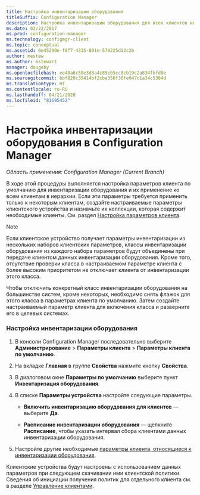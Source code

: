 ```yaml
---
title: Настройка инвентаризации оборудования
titleSuffix: Configuration Manager
description: Настройка инвентаризации оборудования для всех клиентов или для коллекции в Configuration Manager.
ms.date: 02/22/2017
ms.prod: configuration-manager
ms.technology: configmgr-client
ms.topic: conceptual
ms.assetid: 0e45290e-f8f7-4335-801e-570225d12c2b
author: mestew
ms.author: mstewart
manager: dougeby
ms.openlocfilehash: ee40a6c58e3d3a4c85eb5cc8cb19c2a834fbfd0e
ms.sourcegitcommit: bbf820c35414bf2cba356f30fe047c1a34c5384d
ms.translationtype: HT
ms.contentlocale: ru-RU
ms.lasthandoff: 04/21/2020
ms.locfileid: "81695452"
---
```

# <a name="how-to-configure-hardware-inventory-in-configuration-manager"></a>Настройка инвентаризации оборудования в Configuration Manager

*Область применения: Configuration Manager (Current Branch)*

В ходе этой процедуры выполняется настройка параметров клиента по умолчанию для инвентаризации оборудования и их применение ко всем клиентам в иерархии. Если эти параметры требуется применить только к некоторым клиентам, создайте настраиваемые параметры клиентского устройства и назначьте их коллекции, которая содержит необходимые клиенты. См. раздел [Настройка параметров клиента](../../../../core/clients/deploy/configure-client-settings.md).  

> [!NOTE]  
>  Если клиентское устройство получает параметры инвентаризации из нескольких наборов клиентских параметров, классы инвентаризации оборудования из каждого набора параметров будут объединены при передаче клиентом данных инвентаризации оборудования. Кроме того, отсутствие проверки класса в настраиваемом параметре клиента с более высоким приоритетом не отключает клиента от инвентаризации этого класса. 

Чтобы отключить конкретный класс инвентаризации оборудования на большинстве систем, кроме некоторых, необходимо снять флажок для этого класса в параметрах клиента по умолчанию. Затем создайте настраиваемый параметр клиента для включения класса и разверните его в целевых системах.


### <a name="to-configure-hardware-inventory"></a>Настройка инвентаризации оборудования  

1.  В консоли Configuration Manager последовательно выберите **Администрирование** > **Параметры клиента** > **Параметры клиента по умолчанию**.  

4.  На вкладке **Главная** в группе **Свойства** нажмите кнопку **Свойства**.  

5.  В диалоговом окне **Параметры по умолчанию** выберите пункт **Инвентаризация оборудования**.  

6.  В списке **Параметры устройства** настройте следующие параметры.  

    -   **Включить инвентаризацию оборудования для клиентов** — выберите **Да**.  

    -   **Расписание инвентаризации оборудования** — щелкните **Расписание**, чтобы указать интервал сбора клиентами данных инвентаризации оборудования.  

7.  Настройте другие необходимые [параметры клиента, относящиеся к инвентаризации оборудования](../../../../core/clients/deploy/about-client-settings.md#hardware-inventory).  

Клиентские устройства будут настроены с использованием данных параметров при следующем скачивании ими клиентской политики. Сведения об инициации получения политик для отдельного клиента см. в разделе [Управление клиентами](../../../../core/clients/manage/manage-clients.md).  
